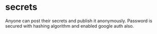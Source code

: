 # secrets
Anyone can post their secrets and publish it anonymously. 
Password is secured with hashing algorithm and enabled google auth also.
